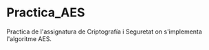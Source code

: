 # Practica_AES
Practica de l'assignatura de Criptografía i Seguretat on s'implementa l'algoritme AES.
